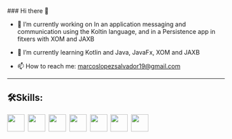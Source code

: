 <div>
  ### Hi there 👋

  - 🔭 I’m currently working on In an application messaging and communication using the Koltin language, and in a Persistence app in fitxers with XOM and JAXB
  - 🌱 I’m currently learning Kotlin and Java, JavaFx, XOM and JAXB

  - 📫 How to reach me: marcoslopezsalvador19@gmail.com

</div>

---
<div>
  <h2>🛠️Skills:</h2>
   <img src="https://user-images.githubusercontent.com/99869440/213526735-677d521d-1403-4c81-add0-93e0d7d3bdc0.png" title="" alt="" whidth="" height="40" />&nbsp;
  <img src="https://user-images.githubusercontent.com/99869440/213527192-eaf36ee9-a1e0-4966-9919-cbc689eca638.png" title="" alt="" whidth="" height="40" />&nbsp;
  <img src="https://user-images.githubusercontent.com/99869440/213527442-61f5deac-a5a9-477e-9e3c-5e46b317e9fe.png" title="" alt="" whidth="" height="40" />&nbsp;
  <img src="https://user-images.githubusercontent.com/99869440/213527669-b5c5dc76-216b-4da5-8ded-3be1421eb056.png" title="" alt="" whidth="" height="40" />&nbsp;
  <img src="https://user-images.githubusercontent.com/99869440/213527669-b5c5dc76-216b-4da5-8ded-3be1421eb056.png" title="" alt="" whidth="" height="40" />&nbsp;
  <img src="https://user-images.githubusercontent.com/99869440/213527669-b5c5dc76-216b-4da5-8ded-3be1421eb056.png" title="" alt="" whidth="" height="40" />&nbsp;
  <img src="https://user-images.githubusercontent.com/99869440/213527669-b5c5dc76-216b-4da5-8ded-3be1421eb056.png" title="" alt="" whidth="" height="40" />&nbsp;
</div>

